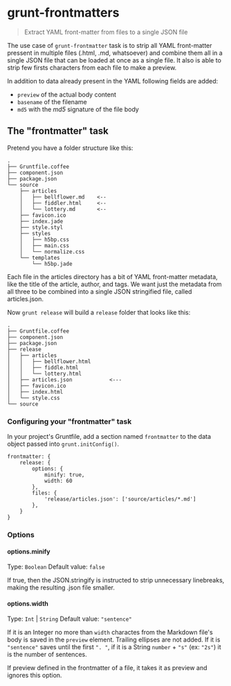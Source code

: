 # grunt-frontmatters

> Extract YAML front-matter from files to a single JSON file

The use case of `grunt-frontmatter` task is to strip all YAML front-matter pressent in multiple files (.html, .md, whatsoever) and combine them all in a single JSON file that can be loaded at once as a single file. It also is able to strip few firsts characters from each file to make a preview.

In addition to data already present in the YAML following fields are added:

- `preview` of the actual body content
- `basename` of the filename
- `md5` with the _md5_ signature of the file body


## The "frontmatter" task

Pretend you have a folder structure like this:

    .
    ├── Gruntfile.coffee
    ├── component.json
    ├── package.json
    └── source
        ├── articles
        │   ├── bellflower.md    <--
        │   ├── fiddler.html     <--
        │   └── lottery.md       <--
        ├── favicon.ico
        ├── index.jade
        ├── style.styl
        ├── styles
        │   ├── h5bp.css
        │   ├── main.css
        │   └── normalize.css
        └── templates
            └── h5bp.jade

Each file in the articles directory has a bit of YAML front-matter metadata, like the title of the article, author, and tags. We want just the metadata from all three to be combined into a single JSON stringified file, called articles.json.

Now `grunt release` will build a `release` folder that looks like this:

    .
    ├── Gruntfile.coffee
    ├── component.json
    ├── package.json
    ├── release
    │   ├── articles
    │   │   ├── bellflower.html
    │   │   ├── fiddle.html
    │   │   └── lottery.html
    │   ├── articles.json            <---
    │   ├── favicon.ico
    │   ├── index.html
    │   └── style.css
    └── source


### Configuring your "frontmatter" task

In your project's Gruntfile, add a section named `frontmatter` to
the data object passed into `grunt.initConfig()`.

    frontmatter: {
        release: {
            options: {
                minify: true,
                width: 60
            },
            files: {
                'release/articles.json': ['source/articles/*.md']
            },
        }
    }

### Options

#### options.minify

Type: `Boolean`
Default value: `false`

If true, then the JSON.stringify is instructed to strip unnecessary
linebreaks, making the resulting .json file smaller.

#### options.width

Type: `Int` | `String`
Default value: `"sentence"`

If it is an Integer no more than `width` charactes from the Markdown file's body is saved in the `preview` element. Trailing ellipses are not added.
If it is `"sentence"` saves until the first `". "`, if it is a String `number` + `"s"` (ex: `"2s"`) it is the number of sentences.

If preview defined in the frontmatter of a file, it takes it as preview and ignores this option.

